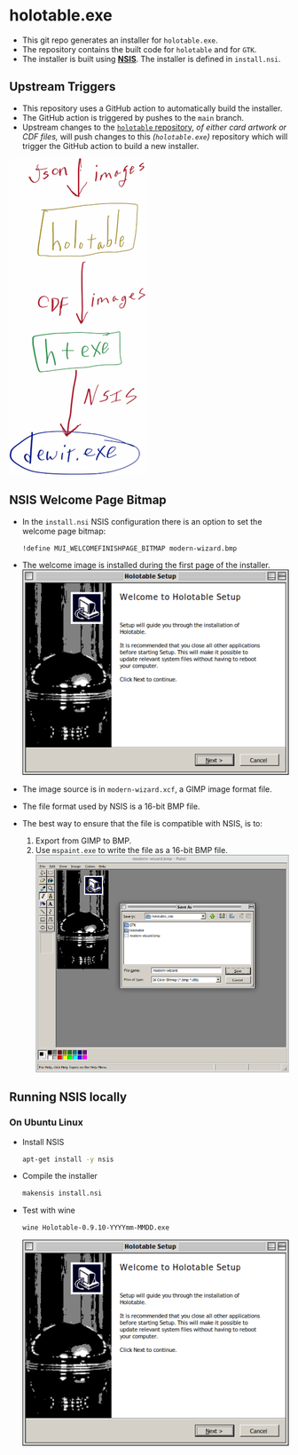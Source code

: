 # holotable.exe

* This git repo generates an installer for `holotable.exe`.
* The repository contains the built code for `holotable` and for `GTK`.
* The installer is built using [**NSIS**](https://nsis.sourceforge.io/Main_Page). The installer is defined in `install.nsi`.


## Upstream Triggers

* This repository uses a GitHub action to automatically build the installer.
* The GitHub action is triggered by pushes to the `main` branch.
* Upstream changes to the [`holotable` repository](https://github.com/swccgpc/holotable), _of either card artwork or CDF files,_ will push changes to this _(`holotable.exe`)_ repository which will trigger the GitHub action to build a new installer.

![](holotable_exe_trigger_flow.jpg)

## NSIS Welcome Page Bitmap

* In the `install.nsi` NSIS configuration there is an option to set the welcome page bitmap:
  ```
  !define MUI_WELCOMEFINISHPAGE_BITMAP modern-wizard.bmp
  ```
* The welcome image is installed during the first page of the installer.
  ![](holotable_installer.png)

* The image source is in `modern-wizard.xcf`, a GIMP image format file.
* The file format used by NSIS is a 16-bit BMP file.
* The best way to ensure that the file is compatible with NSIS, is to:
  1. Export from GIMP to BMP.
  2. Use `mspaint.exe` to write the file as a 16-bit BMP file.
  ![](mspaint_save_welcome.png)

## Running NSIS locally

### On Ubuntu Linux

* Install NSIS
  ```bash
  apt-get install -y nsis
  ```

* Compile the installer
  ```bash
  makensis install.nsi
  ```

* Test with wine
  ```bash
  wine Holotable-0.9.10-YYYYmm-MMDD.exe
  ```
  ![](holotable_installer.png)








